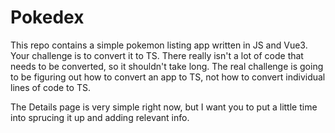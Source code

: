 # Pokedex

This repo contains a simple pokemon listing app written in JS and Vue3. Your challenge is to convert it to TS. There really isn't a lot of code that needs to be converted, so it shouldn't take long. The real challenge is going to be figuring out how to convert an app to TS, not how to convert individual lines of code to TS.

The Details page is very simple right now, but I want you to put a little time into sprucing it up and adding relevant info.
